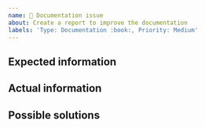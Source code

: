```yaml
---
name: 📖 Documentation issue
about: Create a report to improve the documentation
labels: 'Type: Documentation :book:, Priority: Medium'
---
```


<!--lint disable heading-style -->
## Expected information


## Actual information


## Possible solutions
<!--- Not obligatory, but suggestions are welcome -->
